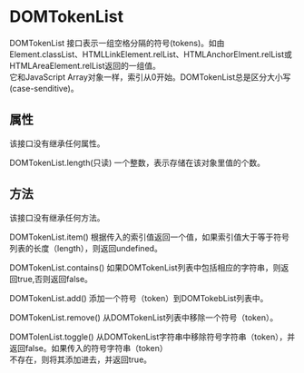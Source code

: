 # DOMTokenList

DOMTokenList 接口表示一组空格分隔的符号(tokens)。如由Element.classList、HTMLLinkElement.relList、HTMLAnchorElment.relList或HTMLAreaElement.relList返回的一组值。  
它和JavaScript Array对象一样，索引从0开始。DOMTokenList总是区分大小写(case-senditive)。  

## 属性

该接口没有继承任何属性。    

DOMTokenList.length(只读)  一个整数，表示存储在该对象里值的个数。  

## 方法

该接口没有继承任何方法。  

DOMTokenList.item()  根据传入的索引值返回一个值，如果索引值大于等于符号列表的长度（length），则返回undefined。  

DOMTokenList.contains()  如果DOMTokenList列表中包括相应的字符串，则返回true,否则返回false。 

DOMTokenList.add()  添加一个符号（token）到DOMTokebList列表中。  

DOMTokenList.remove()  从DOMTokenList列表中移除一个符号（token）。

DOMTolenList.toggle()  从DOMTokenList字符串中移除符号字符串（token），并返回false。如果传入的符号字符串（token）  
不存在，则将其添加进去，并返回true。  

